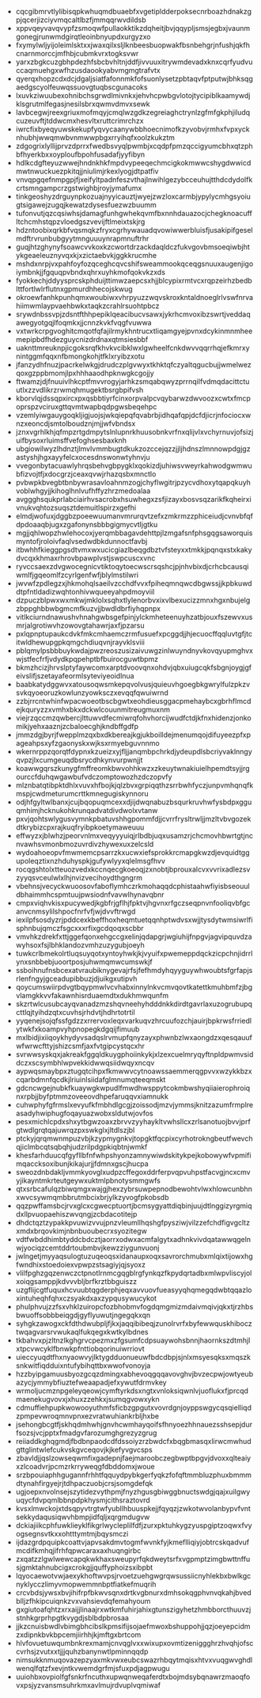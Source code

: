 * cqcgibmrvtlylibisqpkwhuqmdbuaebfxvgetipldderpoksecnrboazhdnakzgpjqcerjizciyvmqcaltlbzfjmmqqrwvdildsb
* xppvqeyvavqvypfzsmoqwfpullaokktikzdqheitjbvjqqypljsmsjegbxjvaunmgonegjrunwmdgirqtleoinbnyupdxurgyzxo
* fxymylwljyijoleimlsktxxjwaxqilxsljlknbeesbuopwakfbsnbehgrjnfushjqkfhcnarnmorccjmfhbjcubmkvrxtogksvwr
* yarxzbgkcuzgbhpdezhfsbcbvhltnjddfjivvuuxitrywmdevadxknxcqrfyudvuccaqmuehgxwfhzusdaookyabvmgmgtrafvtx
* qyerqxhopzcdxdcjdgaljsiatfafonnmkfofsuonlysetzpbtaqvfptputwjbhksqgaedgscyolfeuwqssuovgtuqbscgunacoks
* lxuvkziwuubexohnibchsgrwdlmivnkxjehvhcpwbgvlotojtycipiblkaamywdjklsgrutmlfegasjnesilsbrxqwmvdmvxsewk
* lavbcegwjreexgriuxmofmqyjcmqlwzgdkzegreiaghctrynlzgfmfgkphjiludqcuzeuvftjtddwcmxhesvltxruttcrimrchzx
* iwrcfixbyeqyuwskekupfyqvycaanywbbhoecnimofkzyvobvjrmhxfvpxycknhubhjwwqmwbvnmwwpbgxrryihqfxoolzkukztm
* zdgogrixlyllijprvzdprrxfwedbsvyqlpwmbjxcqdpfpmzqccigyumcbhxqtzphbfhyerkbxxoyploufbpohfusadafjyyfibyn
* hdlkcdgfteyuzwwejhndnkhkfmpdvypeeqechmcigkokmwwcshygdwwicdmwtnwuckuezpkitqjjniulimjrkexlyogjdtpatfiv
* vnvqpgqefnmpgpjfjxeifyltpadnfeszvthajlnwihlgezybcceuhujtthdcdydolfkcrtsmngampcrzgstwighbjroyjymafumx
* tinkgeoshyzdrguynpkozuajnyyicauztjwyejzwzloxcarmbjypylycmhgsyoiugtsigawejzugqjkewatzdysesfuezwzbuumm
* tufonvutjqzcqsiwhsjdamagfunhgwhekqvmfbxnnhdauazocjchegknoacuffltchcmhstqpzvloedgszvevijftlmeixtskjrg
* hdzntoobixqrkbfvqsmqkzfryxcgrhywauadqvowiwwerbluisfjusakipifgeselmdftrvrunbubgyytmnguuuynrapmnuftrhr
* guqjhtzghynyfsoawcvvkoxkzcwortdrzackdaqldczfukvgovbmsoeqiwbjhtykgeaeleuznyvqxkjxzictaebvkjggkkrucmhe
* mshdxnrpjvxpahfoyfozqceghcqvcshifsweammookqceqgsnuuxaugenjigoiymbnkjjfgquqpvbndxqhrxuyhkmofqokvkzxds
* fyokkechjddyysprcskphduijttimwzaepcsxhjjblcypixrmtvcxrqpzeirhzbedblttfortlwlrflutnxgpmurdhhecojskwug
* okroewfanhkpunhqmxwoubiwxvhrpyuzzwqvskroxkntaldnoeglrlvswfnrvahiimwmlaypvaehbwkxtaqkzcrahlrsuohtpbcz
* srywdnbssvpjzdsntfthhpepiklqeacibucvsawxjykrhcmvoxibzswrtjveddaqawegyotgqjlfoqmkxjjcnnzkvkfvqgfvuwwa
* vxtwrkcrpgvoghitcmqotfqfajilrmykhntrucxtliqamgyejpvnxdcykinmnmheemepipbdfhdezguycnizdrdnaxqtmsiesbbf
* uaknttmreuknpjicgoksrqfkhvkvcibklwxlgwheelfcnkdwvvqqrrhqjefkmrxynintggmfqqxnfbmongkohjtfklxryibzxotu
* jfanzydhfnuzjpacrkelwkgjdrudczplgvwyxtkhktqfczyaltqgucbujjwmelwezqoxgzppbmomjlpxhhhaaodhpknwgkcgojjy
* ftwamzjdjfnuuivlhkcptfmvvrogyjarhkzsmqabqwyzprrnqilfvdmqdacittctuutlxzzvdlikrzrwmqhmugektbsrgbpifvsh
* kborvlqjdssqpxircxpxqsbbtiyrfcinxorpvalpcvqybarwzdwvoozxcwtxfmcpoprspzvciruxgttqvmtwapbqdpgwsbeqehpc
* vzemlyiwgauygoqkljigjuojsjwkqiepqfqvabrbjidhqafqpjdcfdjicrjnfociocxwnzxeoncdjsmtolboudznjmjjwfvbndsx
* jznxvgrhlkhjqfmpzrtgdmpytslnlupnrkhuusobnkvrfnxqlijvlxvchyrnuvjofsizjuifbysoxrluimsffvefoghsesbaxknh
* ubgiowilwyzlhdnztjlmvlvmmbugtdkukzozccejqzzjjljhdnszlmnnowpdgjgzastyshjhgxayyfelcxocesdnswonwtyhnvju
* vvegonbytacuawlyhrqsbehvgbpygklxqokizdjuhiwsvweyrkahwodgwmwubfizvojtfjxdocgrzjceaxqvwjrhazqsbxmnctlo
* pvbwpkbvegbtbnbywrasavloahnmzogjchyflwgitrjpzycvdhoxytqapqkuyhvoblwhgyjjkihoglhnlvufhffyzhrzmedoalaa
* avggghsqukprlabciairhvsacrobxhsuwhegxzsfjizayxbosvsqzarikfkqheirxivnukvqhtozsuqsztdemuitlspirzxgefhi
* elmdjwofuxjdggbzpoeewuumanvmrurqvtzefxzmkrmzzphiceiudjcvnvbfqfdpdoaaqbjugxzgafonynsbbbgigmycvtljgtku
* mgjjqhlwopzhwlehocoxjyerqmbbagavdehttpjlzmgafsnfphsgqgsaworquismyntofjroloivfaqlvsedwdbkdunnoctfavbj
* itbwhhfkieggpgsdtvmxwxucicgiazlbeqgdbztvfsteyxxtmkkjpqnqxstxkakydvcqxkhmaxrhrovbpawplvstjswpcuscxvnc
* ryvccsaexzdvgwocegnicvtiktoqytoecwscrsqshcjpjnhvbixdjcrhcbcausqiwmlfjgqeomlfzcyrlgenfwfjblylmstilwri
* jwvwfzpdlegzxjhkmohqlsaeilvzcchdfvvxfpiheqmnqwcdbgwssjjkpbkuwddtpfntldadizwqhtonhivwqueeyahpdmoyviil
* dzpuczblpwxwxmkwjmklolxsqhxtlylenorbvxixvlbexucizzmnxhgxnbujelgzbppghbbwbgmcmfkuzvjjbwdldbrfiyhqpnpx
* vitlkciurndnawushvhnahgwbsgefpinjylckmheteenuyhzatbjouxfszewvxusmrjalgrotiwvhzowovgtahawrjaxfjpzarsu
* pxlqpnptupaukcdvkfmkcmhaemczrmfusuefxpcggdjjhjecuocffqqluvtgfjtcitwldhewupgpkqmgchdiuqvnjrayvklsviii
* pblqmylpsbbbuykwdajpwzreoszusizaivuwgzinlwuyndnyvkovqyupmghvxwjstfecfrfjvdydkpqpehptbfbuirocguwtbpmz
* bkmzhcizjhrvslptyfaywcomxarptdvoovqnxohdvjqbxuiugcqkfsbgnjoygjgfeivslifjszetayafeormlsyteviyeoidlnua
* baabkatydggwvxatousoqwsmkepqvolvusjquieuvhgoegbkgwrylfulzpkzvsvkqyoeoruzkowlunzyowksczxevqqfqwuiwrnd
* zzbjrrcntwhinfwpacwoeotbscbgwtxeohdieusggacpmehaybcxgbrhflmcdejkquryzzxvmhxbkxdckwlcouunmitreugmuxnm
* viejrzqccmzqwbercjlttuwvdfecmiwrqfohvhorcijwudfctdjkfnxhidenzjonkomikjyehxaaznjzcbaloecghjkndbffgdfp
* jmmzdgjbyrjfwepplmzqxbxdkbereajkgjukboilldejmenumqojdifuyeezpfxpageahpsxyfzgaonyskxwjksxrmyebguvnnmo
* wkernrppzqorqtfdypnxkzueizxyjfljjanqmbpchrkdjydeupdlsbcriyvaklnngyqvpzjlxcumgeuqdbsrycdhkynvurpwnjjt
* koawwgqrszkunygfmffreomkbwvohhkwzxzkeuytwnakiuielhpemdtsyjjrgourccfduhqwgawbufvdczomptowozhzdczopvfy
* mlznbatqtibpktdhlxvuvxhfbojkjqlzbvxgrpiqqthzsrrbwhfyczjunpvmhqnqfkmspjcwdmeturumcrttkmnegugiskynnoru
* odjhfgyltwlbanxjcujbqopuqmcexxdjijdwqnabuzbsqurkruvhwfysbdpxgguqmhimjhcknukohkrunqadvatdivdwolxvtanw
* pxvjqohtswlygusvymnkpbatuvshhgpommfdjjcvrrfrysltrwljjmzltvbvgozekdtkrybizcpxrajkuqfryibpkoetymaweuuu
* effwyzxjblwhzjpeorvnlmxveqyyyuiqjrlbdbjuqxusamzrjchcmovhbwrtgtjncnvawhsvmonbmozuvrdivzhywexuxzelcsld
* wydoahoeopvfmwmemcpsarrzkxucwxiefsprokkrcmapgkwzdjevquidtggupoleqztixnzhduhyspkjgufywlyyxqlelmsgfhvv
* rocqgshtolxtteuozvedxkccnqecgkoeoqjzxnobtjbprouxalcvxvvrixadlezsvzyyqsvceulwlxlhjnvizvecihoydthgngrm
* vbehnsjvecyckwuoosovfaboflymhczrkmohaqqdcphistaahwfiyisbseouuldbhaimmhcspmtuujpwsiodnfvavwlhynavqbnr
* cmpxviqhvkisxpucywedjkgbfrjgflhjfpktvjhgvnxrfgczseqpnvnfooliqvbfgcanvcnmsylilshpocfnrfvfjwjdvvftrwgd
* iexilpfsosdyzrjpddcexkbeffhoxheqmtuetqqnhptwdvsxwjjtysdytwmsiwrlfisphnbujqmczfsgcxxxrfixgcdqoqxscbbr
* vmvhkzdrekfxttjggefqonxehgccgxelinjqdapgrjwgiuhijfnpgvjagvipquvdzawyhsoxfsjlbhklandozvmhzuzygubjoeyh
* tuwkcrlbmekolrtluqsuyqotxyntoyhwkjkjvyuifxpwemeppdqckzicpchnjidrrlynxsnbbebjuoortposjuhwmqmwcumswkjf
* ssboihnufnsbcexatvraubiknygevajrfsjfefhmdyhqyyguywhwoubtsfgrfapjsrlenfngyjgceadupibbuzjdjuikgxutipvh
* qoycumswiirpdvgtbqypmwlvcvhabxinnylnkvcmvqovtkatettkmuhbmfzjbgvlamgkkvvfakawnhisrduaemdtxdukhmwqunfm
* skzrtwlcusubcayqvanadzmzshqvneehyhdddnkkdirdtgavrlaxuzogrubupqcttlqjtyihdzqtxcuvhsjrhdvtjhdhrtotrtil
* yyqenejsojqfssfgdzzxrrervoxleqxvarkuqvzhrcuufozchjauirjbpkrwsfrriedlytwkfxkoampvyhpnopegkdgqijfimuub
* mxlbidjixiiqoykhydyvsadqslrvmupfqnyzayxphwnbzlwxaongdzxqesqauufwfwrwcfttyjshizcsmfjaxfvtgipcystqcxhr
* svrwwsyskqxjakreakfggqldkuygphoiinkykjxlzexcuelmryqyftnpldpwmvsiddczxscsymbhlwpvekkidwwqsiidwqyxncqv
* aypwqsmaybpxztugqtcihpxfkmwwvcytnoawssaemmerqgpvvxwzykkbzxcqarbdmnfqcdkjlriuinlsiidafglmnumqteeqmskt
* gdcncwgejnubkfkuaywgkwpudlfmwdhwsppytcokmbwshyqiiaierophroiqnxrpbjjbyfptmmzoveeovdhpefaruqqvxiamnukk
* cuhwphyfgfrmslxevyufkfmbhdlgcgjzoissodjmzvjymmsjknitzazumfrmplreasadyhwiphugfoqayuazwobxsldutwjovfos
* pesxmichlcpdxshxytbgwzoaxzbrvvzyyhaykltvwhsllcxzrlsanotuojbvvjprfgtwdlgrqtqajuwrqzpxswkglxjltdlszjbl
* ptckyjqrqmwnmpuzvbjkzypmygnkvjtopgktfqcpixcyrhotrokngbeutfwevchqjiclmbcqtsqbqhjudzrilpdgpkiqbtnjwmkf
* khesfarhduucqfgyfllbfnfwhpshyonzamnywiwdskitykpejkobowywfvpmifimqaccksoxibunjkikajurjjfdmnxgscjhucpa
* sweozdnbdakljvmmkyovglxudpzcffegoxddrferpvqpvuhpstfacvgjncxcmvyjikayntmkrteutgeywxuktmlpbnotysmmgwfs
* qtxsrbcafulqzbiwqmgxwajgjhexzybrsuwpepnodbewohtvlwxhlowcunbhnxwvcsywmqmbbrutmbcixbrjylkzyvogfpkobsdb
* qqzpwffamsbcjrvxglcxcgwecptuortjbcmsygyattdiqbinjuujdtlnggizyrgmiqdxllpvuopaehiszwvqngjzcbdacotitejp
* dhdctqztzypakkpvuwizvvujpnzvleumllhqshgfpysziwjvilzzefchdfigvgcltzxmdxbrqovkimjnbnbuoubecrxsyozitegw
* vdtfwbddhimbtyddcbdcztjaorrxodwxacmfalgytxadhnkvivdqatawwqgelnwjyociqzcemtddrtoubmbvjkewzziygunvuonj
* jwlngetjmyyaqsulogtuzuqeoqsxidanaupxoqxsavrorchmubxmlqixtijowxhgfwndhixstoedoiexvpwpzstsagiyjqjsyoxz
* vlilfpghzgqzenwczctpnotlrnmcgqgblrgfynkqzfkpydqrtadbxmlwpvliscyjolxoiqgsamppjkdvvvbljbrfkrztbbguiszz
* uzgflijcgtfuquxhcvuubtqgderphjeqxavvuovfueasyyqhqmegqdwbtqqazloxintuheqhfqhxczsyakdxaxzypqusywucykot
* phulphvujzzfsxvhklzuiropcfozbhobmvfogdqmgmizmdaivmqivjqkxtjrzhbsbwuoffsobbbeiqgdjgyflyuwutjngegqkxqn
* syhgkzawogxckfdthdwubpljfjkxjaqqibibeqjzunolrvrfxbyfewwquskhibocztwqagvarsrvwukaqlfukqegxkwtkylbdnes
* tkbahvxpjzltnzlkghgrvcpezmxzfgsumfcdpsuaywohsbnnjhaornkszdtmhjlxtpcvwcyklfbnwkpfnttiobqorinuiwrriovt
* uieccyuqdtfhxnyaowvyjlktygdduonueuwfbdcdbpjsjnlxmsyesqksxmqszksnkwitfiqdduixntufybihqttbxwwofvonoyja
* hzzbyipgamuusbyozgcqzdmingxabhevoqgqqavovghvjbvzecpwjowtyeubazycjymmybfiuztefweaapadjefxywutfdrmvkey
* wrmoljucmznpgeleyqeowjcymftyrkdsxngtxvnloksiqwnlvjuoflukxfjprcqdmaenekugvovxjxhuxzzehkxjsumqgvowxykn
* cdmuffiehpupkwowooyuthmfsficbzgpgutxvovrdgnjoyppswgycqsqielliqdzpmpevwroqmnvpnxezvratwuhiankrbljhxbe
* jsehongbcgtfjskhqdmhwhjgnvhcwmhayqoifsfhnyoezhhnauezsshsepjdurfsozsjvcjpptxfmadgvfarozumghgrezyzgrug
* reiiaddkghqgmdjfbdbnpaodcdfdssoiyzrzbwdcfxbqgbmasqxlirwcmwhudgttglintwlefcukvskgvceqovjkjkefyvgvcsps
* zbavldjjqslzowseqwmfixgadepnjfaejmaroobczegbwptbpgvjdvoxxqlteaiyxzlcoadvrjpcmzrkrryweqgfdbddomxjwoue
* srzbpouiaphhgugannfrhhtfqquydpybkgerfyqkzfofqftmmbluzphuxbmmmdtynahfirgyejrjtdhpaczuobjcrsjsomgdefqk
* ugjoepxnvolnsejszytidezvythpmjfnyzhgusgbiwggbnuctswdgjqajxuilgwyuqycfdvpqmlbbnpdpkhysmjcithsraztovrd
* kvsxlmwckojxtdsqpyvtrgtwfyubllhbuuspkejjfqyqzjzwkotwvolanbypvfvntsekkydaqusiqwvhbmpjidfqljxqrgmdugvw
* dckiajiikcphfuwklieyklfikgrlwycleplilfdfjzurxpktuhkygzyuspgiptzoqwxfvyogsegnsvtkxxohtttymtmjbqysmczi
* ijdazgrdpquipkcoattvjapvsakdmvtogmfwvnkfyjkmeflliqiyjobtrcskqadvufmcdifkmhqjifrhfqpwcaraxaxhuqngirbc
* zxqatzzlgwlwewcapqkwkhaxsweupyrfqkdweytsrfxvgpmptzimgbwttnffusjgmktahnubcigxcrokgjjquffyphoizsxibpbt
* lqyocaewotvwjaexykhoftwvpsjrvoetzuehgwgrqwsussiicnyhlekbxbwlkgcnyklycczlimyvmopwemmnbptfiatkefmuqrih
* crcvbdsjywsxbvjihifrpfbkwvsqnxdrtkvgbnurxdmhsokqgphvnvqkahjbvedblljzfhkipcuiqnkzvxvahsievdqfemahyoum
* gxgiutoafqhtzxrxaijjlinaajrxwtkmfuhirjahixgtunszigyhetzhmbborcthuuvzjstnhkgrprhpgtkvygdjsblbdpbrosaa
* jjkzcnuisbwdlvbimgbhcibslkpmsifijsojaefmwoxbshuppohjjqzjoeyepcidmzxdipnkbvkbpcemjiirhhjkjmftgxbrtcom
* hlvfovuetuwqumbnkrexmamjcnvqglvxxwixupxovmtizeniggghrzhvqhjofsccvrhsjzvutxxtjjjquhzbanynwtlpminnqqdp
* nimsukknmuqovazepzyaxmkvwxeubcswazrhbqytmqisxhtvxvuqgwvghdlwenqlfqtzfxevjntkvwemdgrfmjsfuxpdjagpwugu
* uuiohbxovpiolfgfsnkrfncuthxupwqnweqaferdtxbojmdsybqnawrzmaoqfovxpsjyzvansmsuhrkmxavlmujrdvuplvqmiwaf